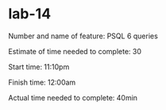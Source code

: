 # lab-14

Number and name of feature: PSQL 6 queries

Estimate of time needed to complete: 30

Start time: 11:10pm

Finish time: 12:00am

Actual time needed to complete: 40min
